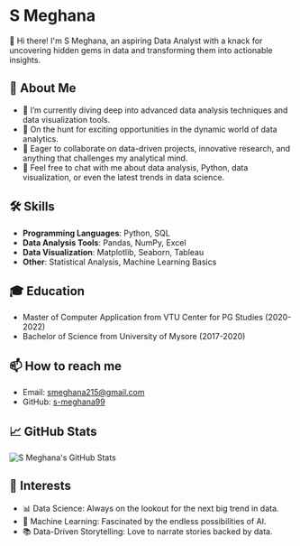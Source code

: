 # S Meghana

👋 Hi there! I'm S Meghana, an aspiring Data Analyst with a knack for uncovering hidden gems in data and transforming them into actionable insights.

## 🚀 About Me
- 🌱 I’m currently diving deep into advanced data analysis techniques and data visualization tools.
- 💼 On the hunt for exciting opportunities in the dynamic world of data analytics.
- 👯 Eager to collaborate on data-driven projects, innovative research, and anything that challenges my analytical mind.
- 💬 Feel free to chat with me about data analysis, Python, data visualization, or even the latest trends in data science.

## 🛠 Skills
- **Programming Languages**: Python, SQL
- **Data Analysis Tools**: Pandas, NumPy, Excel
- **Data Visualization**: Matplotlib, Seaborn, Tableau
- **Other**: Statistical Analysis, Machine Learning Basics

## 🎓 Education
- Master of Computer Application from VTU Center for PG Studies (2020-2022)
- Bachelor of Science from University of Mysore (2017-2020)

## 📫 How to reach me
- Email: smeghana215@gmail.com
- GitHub: [s-meghana99](https://github.com/s-meghana99)

## 📈 GitHub Stats
![S Meghana's GitHub Stats](https://github-readme-stats.vercel.app/api?username=s-meghana99&show_icons=true&theme=radical)

## 💖 Interests
- 📊 Data Science: Always on the lookout for the next big trend in data.
- 🤖 Machine Learning: Fascinated by the endless possibilities of AI.
- 📚 Data-Driven Storytelling: Love to narrate stories backed by data.

